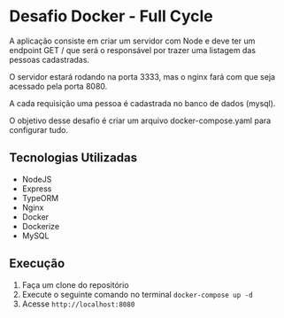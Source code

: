 # Desafio Docker - Full Cycle

A aplicação consiste em criar um servidor com Node e deve ter um endpoint GET / que será o responsável por trazer uma listagem das pessoas cadastradas.

O servidor estará rodando na porta 3333, mas o nginx fará com que seja acessado pela porta 8080.

A cada requisição uma pessoa é cadastrada no banco de dados (mysql).

O objetivo desse desafio é criar um arquivo docker-compose.yaml para configurar tudo.

## Tecnologias Utilizadas

- NodeJS
- Express
- TypeORM
- Nginx
- Docker
- Dockerize
- MySQL

## Execução

1. Faça um clone do repositório
2. Execute o seguinte comando no terminal
   `docker-compose up -d`
3. Acesse `http://localhost:8080`
